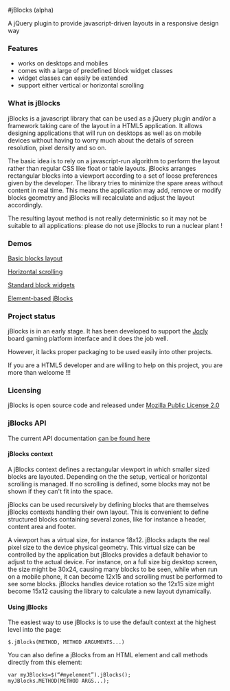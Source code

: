 #jBlocks (alpha)

A jQuery plugin to provide javascript-driven layouts in a responsive design way

### Features

* works on desktops and mobiles
* comes with a large of predefined block widget classes
* widget classes can easily be extended
* support either vertical or horizontal scrolling

### What is jBlocks

jBlocks is a javascript library that can be used as a jQuery plugin and/or a framework taking care of the layout in a HTML5 application. 
It allows designing applications that will run on desktops as well as on mobile devices without having to worry much about the details of screen resolution, pixel density and so on.

The basic idea is to rely on a javascript-run algorithm to perform the layout rather than regular CSS like float or table layouts. jBlocks arranges rectangular blocks into a viewport according to a set of loose preferences given by the developer. The library tries to minimize the spare areas without content in real time. This means the application may add, remove or modify blocks geometry and jBlocks will recalculate and adjust the layout accordingly.

The resulting layout method is not really deterministic so it may not be suitable to all applications: please do not use jBlocks to run a nuclear plant !

### Demos

[Basic blocks layout](http://mi-g.github.com/jBlocks/demo/demo1.html)

[Horizontal scrolling](http://mi-g.github.com/jBlocks/demo/demo2.html)

[Standard block widgets](http://mi-g.github.com/jBlocks/demo/demo3.html)

[Element-based jBlocks](http://mi-g.github.com/jBlocks/demo/demo4.html)

### Project status

jBlocks is in an early stage. It has been developed to support the [Jocly](http://www.jocly.com/jocly/hub) board gaming platform interface and it does the job well.

However, it lacks proper packaging to be used easily into other projects.

If you are a HTML5 developer and are willing to help on this project, you are more than welcome !!!

### Licensing

jBlocks is open source code and released under [Mozilla Public License 2.0](http://www.mozilla.org/MPL/2.0/)

### jBlocks API

The current API documentation [can be found here](http://mi-g.github.com/jBlocks/doc/index.html)

#### jBlocks context

A jBlocks context defines a rectangular viewport in which smaller sized blocks are layouted. Depending on the the setup, vertical or horizontal scrolling is managed. If no scrolling is defined, some blocks may not be shown if they can&#039;t fit into the space.

jBlocks can be used recursively by defining blocks that are themselves jBlocks contexts handling their own layout. This is convenient to define structured blocks containing several zones, like for instance a header, content area and footer.

A viewport has a virtual size, for instance 18x12. jBlocks adapts the real pixel size to the device physical geometry. This virtual size can be controlled by the application but jBlocks provides a default behavior to adjust to the actual device. For instance, on a full size big desktop screen, the size might be 30x24, causing many blocks to be seen, while when run on a mobile phone, it can become 12x15 and scrolling must be performed to see some blocks. jBlocks handles device rotation so the 12x15 size might become 15x12 causing the library to calculate a new layout dynamically.

#### Using jBlocks

The easiest way to use jBlocks is to use the default context at the highest level into the page:

    $.jBlocks(METHOD, METHOD ARGUMENTS...)

You can also define a jBlocks from an HTML element and call methods directly from this element:

    var myJBlocks=$(“#myelement”).jBlocks();
    myJBlocks.METHOD(METHOD ARGS...);

